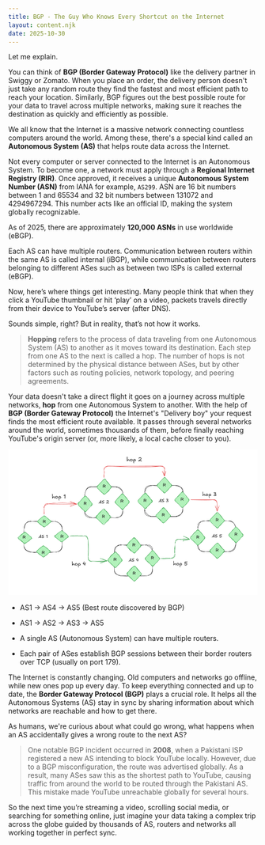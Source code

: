 ```yaml
---
title: BGP - The Guy Who Knows Every Shortcut on the Internet
layout: content.njk
date: 2025-10-30
---
```


Let me explain.

You can think of **BGP (Border Gateway Protocol)** like the delivery partner in Swiggy or Zomato. When you place an order, the delivery person doesn't just take any random route they find the fastest and most efficient path to reach your location. Similarly, BGP figures out the best possible route for your data to travel across multiple networks, making sure it reaches the destination as quickly and efficiently as possible.

We all know that the Internet is a massive network connecting countless computers around the world. Among these, there's a special kind called an **Autonomous System (AS)** that helps route data across the Internet.

Not every computer or server connected to the Internet is an Autonomous System. To become one, a network must apply through a **Regional Internet Registry (RIR)**. Once approved, it receives a unique **Autonomous System Number (ASN)** from IANA for example, `AS299`. ASN are 16 bit numbers between 1 and 65534 and 32 bit numbers between 131072 and 4294967294. This number acts like an official ID, making the system globally recognizable.

As of 2025, there are approximately **120,000 ASNs** in use worldwide (eBGP). 

Each AS can have multiple routers. Communication between routers within the same AS is called internal (iBGP), while communication between routers belonging to different ASes such as between two ISPs is called external (eBGP).

Now, here’s where things get interesting. Many people think that when they click a YouTube thumbnail or hit ‘play’ on a video, packets travels directly from their device to YouTube’s server (after DNS).

Sounds simple, right? But in reality, that’s not how it works.

> **Hopping** refers to the process of data traveling from one Autonomous System (AS) to another as it moves toward its destination. Each step from one AS to the next is called a hop. The number of hops is not determined by the physical distance between ASes, but by other factors such as routing policies, network topology, and peering agreements.

Your data doesn't take a direct flight it goes on a journey across multiple networks, **hop** from one Autonomous System to another. With the help of **BGP (Border Gateway Protocol)** the Internet's "Delivery boy" your request finds the most efficient route available. It passes through several networks around the world, sometimes thousands of them, before finally reaching YouTube's origin server (or, more likely, a local cache closer to you).

![BGP Flow](/assets/bgp.png)

- AS1 -> AS4 -> AS5 (Best route discovered by BGP)
- AS1 -> AS2 -> AS3 -> AS5

- A single AS (Autonomous System) can have multiple routers.
- Each pair of ASes establish BGP sessions between their border routers over TCP (usually on port 179).

The Internet is constantly changing. Old computers and networks go offline, while new ones pop up every day. To keep everything connected and up to date, the **Border Gateway Protocol (BGP)** plays a crucial role. It helps all the Autonomous Systems (AS) stay in sync by sharing information about which networks are reachable and how to get there.

As humans, we're curious about what could go wrong, what happens when an AS accidentally gives a wrong route to the next AS?

> One notable BGP incident occurred in **2008**, when a Pakistani ISP registered a new AS intending to block YouTube locally. However, due to a BGP misconfiguration, the route was advertised globally. As a result, many ASes saw this as the shortest path to YouTube, causing traffic from around the world to be routed through the Pakistani AS. This mistake made YouTube unreachable globally for several hours.

So the next time you’re streaming a video, scrolling social media, or searching for something online, just imagine your data taking a complex trip across the globe guided by thousands of AS, routers and networks all working together in perfect sync.

